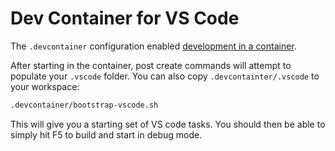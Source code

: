 # Dev Container for VS Code

The `.devcontainer` configuration enabled [development in a container](https://code.visualstudio.com/docs/remote/containers).

After starting in the container, post create commands will attempt to populate your `.vscode` folder. You can also copy `.devcontainter/.vscode` to your workspace:

```bash
.devcontainer/bootstrap-vscode.sh 
```

This will give you a starting set of VS code tasks. You should then be able to simply hit F5 to build and start in debug mode.